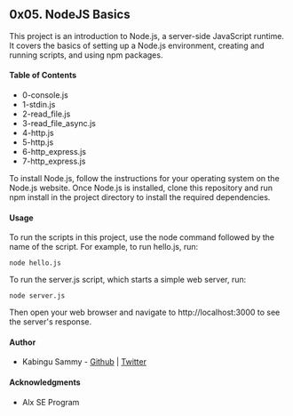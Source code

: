 ## 0x05. NodeJS Basics

This project is an introduction to Node.js, a server-side JavaScript runtime. It covers the basics of setting up a Node.js environment, creating and running scripts, and using npm packages.

#### Table of Contents

- 0-console.js
- 1-stdin.js
- 2-read_file.js
- 3-read_file_async.js
- 4-http.js
- 5-http.js
- 6-http_express.js
- 7-http_express.js


To install Node.js, follow the instructions for your operating system on the Node.js website. Once Node.js is installed, clone this repository and run npm install in the project directory to install the required dependencies.

#### Usage

To run the scripts in this project, use the node command followed by the name of the script. For example, to run hello.js, run:


    node hello.js

To run the server.js script, which starts a simple web server, run:

    node server.js

Then open your web browser and navigate to http://localhost:3000 to see the server's response.

#### Author

- Kabingu Sammy - [Github](https://github.com/kabingusam) | [Twitter](https://twitter.com/Kabingusammy)

#### Acknowledgments

- Alx SE Program


